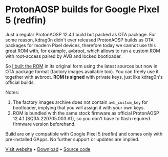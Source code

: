 # ProtonAOSP builds for Google Pixel 5 (redfin)

Just a regular ProtonAOSP 12.4.1 build but packed as OTA package. 
For some reason, kdrag0n didn't ever released ProtonAOSP builds as OTA packages for modern Pixel devices, therefore today we cannot use this great ROM with, for example, [avbroot,](https://github.com/chenxiaolong/avbroot) which allows to run a custom ROM with root-access paired by AVB and locked bootloader.

So [I built the ROM](https://protonaosp.org/developers/build) in its original form using the latest sources but now in OTA package format (factory images available too). You can freely use it together with avbroot. **ROM is signed** with private keys, just like kdrag0n's official builds.

Notes:
1. The factory images archive does not contain `avb_custom_key` for bootloader, implying that you will assign it with your own keys.
2. ROM is bundled with the same stock firmware as official ProtonAOSP 12.4.1 (SQ3A.220705.003.A1), so you don't have to flash required firmware version beforehand.

Build are only compatible with Google Pixel 5 (redfin) and comes only with pre-installed GApps. No further support or updates are implied.

[Visit website](https://protonaosp.org) • [Download](https://github.com/reddxae/protonaosp-redfin-ota/releases) • [Source code](https://github.com/ProtonAOSP/android_manifest/tree/sc-qpr3)
